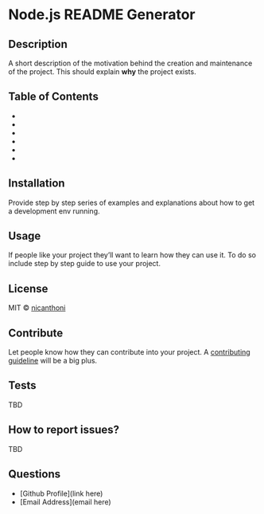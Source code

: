 # Node.js README Generator

## Description
A short description of the motivation behind the creation and maintenance of the project. This should explain **why** the project exists.

## Table of Contents
* []()
* []()
* []()
* []()
* []()
* []()

## Installation
Provide step by step series of examples and explanations about how to get a development env running.

## Usage
If people like your project they’ll want to learn how they can use it. To do so include step by step guide to use your project.

## License
MIT © [nicanthoni]()

## Contribute
Let people know how they can contribute into your project. A [contributing guideline](https://github.com/zulip/zulip-electron/blob/master/CONTRIBUTING.md) will be a big plus.

## Tests
TBD

## How to report issues?
TBD

## Questions
* [Github Profile](link here)
* [Email Address](email here)